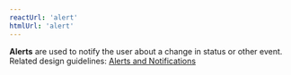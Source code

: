 ```yaml
---
reactUrl: 'alert'
htmlUrl: 'alert'
---
```

**Alerts** are used to notify the user about a change in status or other event. Related design guidelines: [Alerts and Notifications](design-guidelines/usage-and-behavior/alerts-and-notifications)
